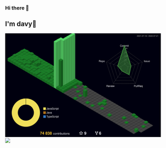 ### Hi there 👋
## I'm davy👋

![](./profile-3d-contrib/profile-night-green.svg)
![](https://github-readme-stats.vercel.app/api?username=davych&show_icons=true&count_private=true)

